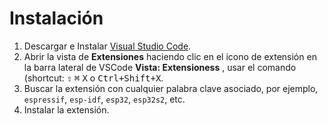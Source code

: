# Instalación

1. Descargar e Instalar [Visual Studio Code](https://code.visualstudio.com/).
2. Abrir la vista de **Extensiones** haciendo clic en el icono de extensión en la barra lateral de VSCode **Vista: Extensioness** , usar el comando (shortcut: <kbd>⇧</kbd> <kbd>⌘</kbd> <kbd>X</kbd> o <kbd>Ctrl+Shift+X</kbd>.
3. Buscar la extensión con cualquier palabra clave asociado, por ejemplo, `espressif`, `esp-idf`, `esp32`, `esp32s2`, etc.
4. Instalar la extensión.
